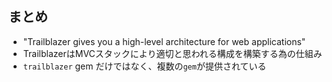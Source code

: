 ## まとめ

* "Trailblazer gives you a high-level architecture for web applications"
* TrailblazerはMVCスタックにより適切と思われる構成を構築する為の仕組み
* `trailblazer` gem だけではなく、複数の`gem`が提供されている


